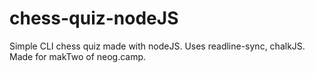 # chess-quiz-nodeJS
Simple CLI chess quiz made with nodeJS. Uses readline-sync, chalkJS. Made for makTwo of neog.camp.
